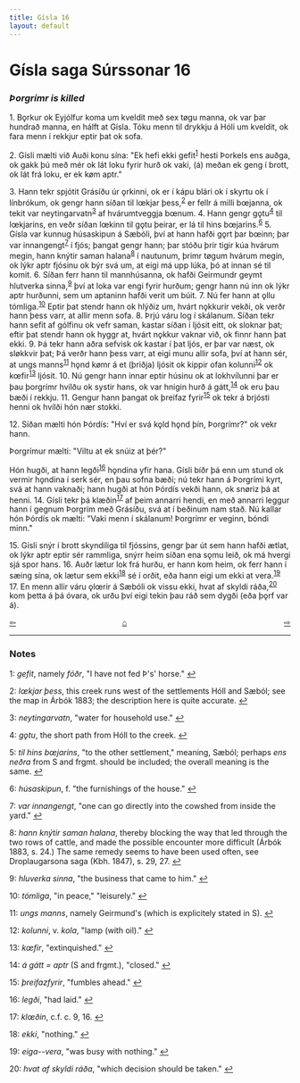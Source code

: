 ```yaml
---
title: Gísla 16
layout: default
---
```


# Gísla saga Súrssonar 16

### _Þorgrímr is killed_

1\. B&#x1EB;rkur ok Eyjólfur koma um kveldit með sex t&oslash;gu manna, ok var þar hundrað manna, en hálft at Gísla. Tóku menn til drykkju á Hóli um kveldit, ok fara menn í rekkjur eptir þat ok sofa.

2\. Gísli mælti við Auði konu sína: "Ek hefi ekki gefit<sup id="a1">[1](#myfootnote1)</sup> hesti Þorkels ens auðga, ok gakk þú með mér ok lát loku fyrir hurð ok vaki, (á) meðan ek geng í brott, ok lát frá loku, er ek k&oslash;m aptr."

3\. Hann tekr spjótit Grásíðu úr &#x1EB;rkinni, ok er í kápu blári ok í skyrtu ok í línbrókum, ok gengr hann síðan til l&oelig;kjar þess,<sup id="a2">[2](#myfootnote2)</sup> er fellr á milli b&oelig;janna, ok tekit var neytingarvatn<sup id="a3">[3](#myfootnote3)</sup> af hvárumtveggja b&oelig;num. 4. Hann gengr g&#x1EB;tu<sup id="a4">[4](#myfootnote4)</sup> til l&oelig;kjarins, en veðr síðan l&oelig;kinn til g&#x1EB;tu þeirar, er lá til hins b&oelig;jarins.<sup id="a6">[6](#myfootnote6)</sup> 5. Gísla var kunnug húsaskipun á Sæbóli, því at hann hafði g&#x1EB;rt þar b&oelig;inn; þar var innangengt<sup id="a7">[7](#myfootnote7)</sup> í fjós; þangat gengr hann; þar stóðu þrír tigir kúa hvárum megin, hann knýtir saman halana<sup id="a8">[8](#myfootnote8)</sup> í nautunum, þrimr t&oslash;gum hvárum megin, ok lýkr aptr fjósinu ok býr svá um, at eigi má upp lúka, þó at innan sé til komit. 6. Síðan ferr hann til mannhúsanna, ok hafði Geirmundr geymt hlutverka sinna,<sup id="a9">[9](#myfootnote9)</sup> því at loka var engi fyrir hurðum; gengr hann nú inn ok lýkr aptr hurðunni, sem um aptaninn hafði verit um búit. 7. Nú fer hann at &#x1EB;llu tómliga.<sup id="a10">[10](#myfootnote10)</sup> Eptir þat stendr hann ok hlýðiz um, hvárt n&#x1EB;kkurir vekði, ok verðr hann þess varr, at allir menn sofa. 8. Þrjú váru log í skálanum. Síðan tekr hann sefit af gólfinu ok vefr saman, kastar síðan í ljósit eitt, ok sloknar þat; eftir þat stendr hann ok hyggr at, hvárt n&#x1EB;kkur vaknar við, ok finnr hann þat ekki. 9. Þá tekr hann aðra sefvisk ok kastar í þat ljós, er þar var næst, ok sl&oslash;kkvir þat; Þá verðr hann þess varr, at eigi munu allir sofa, því at hann sér, at ungs manns<sup id="a11">[11](#myfootnote11)</sup> h&#x1EB;nd k&oslash;mr á et (þriðja) ljósit ok kippir ofan kolunni<sup id="a12">[12](#myfootnote12)</sup> ok k&oelig;fir<sup id="a13">[13](#myfootnote13)</sup> ljósit. 10. Nú gengr hann innar eptir húsinu ok at lokhvílunni þar er þau þorgrímr hvílðu ok systir hans, ok var hnigin hurð á gátt,<sup id="a14">[14](#myfootnote14)</sup> ok eru þau bæði í rekkju. 11. Gengur hann þangat ok þreifaz fyrir<sup id="a15">[15](#myfootnote15)</sup> ok tekr á brjósti henni ok hvílði hón nær stokki.

12\. Síðan mælti hón Þórdís: "Hví er svá k&#x1EB;ld h&#x1EB;nd þín, Þorgrímr?" ok vekr hann.

Þorgrímur mælti: "Viltu at ek snúiz at þér?"

Hón hugði, at hann legði<sup id="a16">[16](#myfootnote16)</sup> h&#x1EB;ndina yfir hana. Gísli bíðr þá enn um stund ok vermir h&#x1EB;ndina í serk sér, en þau sofna bæði; nú tekr hann á Þorgrími kyrt, svá at hann vaknaði; hann hugði at hón Þórdís vekði hann, ok sn&oslash;riz þá at henni. 14. Gísli tekr þá klæðin<sup id="a17">[17](#myfootnote17)</sup> af þeim annarri hendi, en með annarri leggur hann í gegnum Þorgrím með Grásíðu, svá at í beðinum nam stað. Nú kallar hón Þórdís ok mælti: "Vaki menn í skálanum! Þorgrímr er veginn, bóndi minn."

15\. Gísli snýr í brott skyndiliga til fjóssins, gengr þar út sem hann hafði ætlat, ok lýkr aptr eptir sér rammliga, snýrr heim síðan ena s&#x1EB;mu leið, ok má hvergi sjá spor hans. 16. Auðr lætur lok frá hurðu, er hann kom heim, ok ferr hann í sæing sína, ok lætur sem ekki<sup id="a18">[18](#myfootnote18)</sup> sé í orðit, eða hann eigi um ekki at vera.<sup id="a19">[19](#myfootnote19)</sup> 17. En menn allir váru &#x1EB;l&oelig;rir á Sæbóli ok vissu ekki, hvat af skyldi ráða,<sup id="a1">[20](#myfootnote20)</sup> kom þetta á þá óvara, ok urðu því eigi tekin þau ráð sem dygði (eða þ&#x1EB;rf var á).

<div style="float: left"><a href="http://rcblack.net/Gisla_saga/Gisla_15">⇦</a></div>
<div style="float: right"><a href="http://rcblack.net/Gisla_saga/Gisla_17">⇨</a></div>
<div style="margin: 0 auto; width: 100px;"><a href="http://rcblack.net/Gisla_saga/Gisla_home">&#8962;</a></div>

---

### Notes

<a name="myfootnote1" id="f1">1</a>:
 _gefit_, namely _fóðr_, "I have not fed Þ's' horse."
[↩](#a1)

<a name="myfootnote2" id="f2">2</a>:
 _l&oelig;kjar þess_, this creek runs west of the settlements Hóll and Sæból; see the map in Árbók 1883; the description here is quite accurate.
[↩](#a2)

<a name="myfootnote3" id="f3">3</a>:
 _neytingarvatn_, "water for household use."
[↩](#a3)

<a name="myfootnote4" id="f4">4</a>:
 _g&#x1EB;tu_, the short path from Hóll to the creek.
[↩](#a4)

<a name="myfootnote5" id="f5">5</a>:
 _til hins b&oelig;jarins_, "to the other settlement," meaning, Sæból; perhaps _ens neðra_ from S and frgmt. should be included; the overall meaning is the same.
[↩](#a5)

<a name="myfootnote6" id="f6">6</a>:
 _húsaskipun_, f. "the furnishings of the house."
[↩](#a6)

<a name="myfootnote7" id="f7">7</a>:
 _var innangengt_, "one can go directly into the cowshed from inside the yard."
[↩](#a7)

<a name="myfootnote8" id="f8">8</a>:
 _hann knýtir saman halana_, thereby blocking the way that led through the two rows of cattle, and made the possible encounter more difficult (Árbók 1883, s. 24.) The same remedy seems to have been used often, see  Droplaugarsona saga (Kbh. 1847), s. 29, 27.
[↩](#a8)

<a name="myfootnote9" id="f9">9</a>:
 _hluverka sinna_, "the business that came to him."
[↩](#a9)

<a name="myfootnote10" id="f10">10</a>:
 _tómliga_, "in peace," "leisurely."
[↩](#a10)

<a name="myfootnote11" id="f11">11</a>:
 _ungs manns_, namely Geirmund's (which is explicitely stated in S).
[↩](#a11)

<a name="myfootnote12" id="f12">12</a>:
 _kolunni_, v. _kola_, "lamp (with oil)."
[↩](#a12)

<a name="myfootnote13" id="f13">13</a>:
 _k&oelig;fir_, "extinquished."
[↩](#a13)

<a name="myfootnote14" id="f14">14</a>:
 _á gátt = aptr_ (S and frgmt.), "closed."
[↩](#a14)

<a name="myfootnote15" id="f15">15</a>:
 _þreifazfyrir_, "fumbles ahead."
[↩](#a15)

<a name="myfootnote16" id="f16">16</a>:
 _legði_, "had laid."
[↩](#a16)

<a name="myfootnote17" id="f17">17</a>:
 _kl&oelig;ðin_, c.f. c. 9, 16.
[↩](#a17)

<a name="myfootnote18" id="f18">18</a>:
 _ekki_, "nothing."
[↩](#a18)

<a name="myfootnote19" id="f19">19</a>:
 _eiga--vera_, "was busy with nothing."
[↩](#a19)

<a name="myfootnote20" id="f20">20</a>:
 _hvat af skyldi ráða_, "which decision should be taken."
[↩](#a20)

